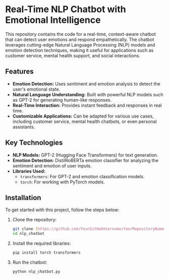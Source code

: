 # Real-Time NLP Chatbot with Emotional Intelligence

This repository contains the code for a real-time, context-aware chatbot that can detect user emotions and respond empathetically. The chatbot leverages cutting-edge Natural Language Processing (NLP) models and emotion detection techniques, making it useful for applications such as customer service, mental health support, and social interactions.

## Features

- **Emotion Detection:** Uses sentiment and emotion analysis to detect the user's emotional state.
- **Natural Language Understanding:** Built with powerful NLP models such as GPT-2 for generating human-like responses.
- **Real-Time Interaction:** Provides instant feedback and responses in real time.
- **Customizable Applications:** Can be adapted for various use cases, including customer service, mental health chatbots, or even personal assistants.

## Key Technologies

- **NLP Models:** GPT-2 (Hugging Face Transformers) for text generation.
- **Emotion Detection:** DistilRoBERTa emotion classifier for analyzing the sentiment and emotion of user inputs.
- **Libraries Used:**
  - `transformers`: For GPT-2 and emotion classification models.
  - `torch`: For working with PyTorch models.

## Installation

To get started with this project, follow the steps below:

1. Clone the repository:
    ```bash
    git clone [https://github.com/YourGitHubUsername/YourRepositoryName.git](https://github.com/MahendranadhS/nlp_chatbot.git)
    cd nlp_chatbot
    ```

2. Install the required libraries:
    ```bash
    pip install torch transformers
    ```

3. Run the chatbot:
    ```bash
    python nlp_chatbot.py
    ```
